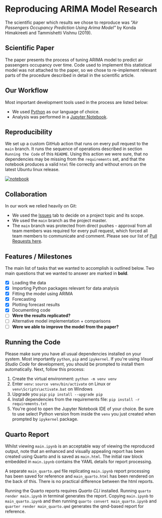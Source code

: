 # Reproducing ARIMA Model Research

The scientific paper which results we chose to reproduce was _"Air Passengers Occupancy Prediction Using Arima Model"_ by Konda Himakireeti and Tammishetti Vishnu (2019). 

## Scientific Paper

The paper presents the process of tuning ARIMA model to predict air passengers occupancy over time. Code used to implement this statistical model was not attached to the paper, so we chose to re-implement relevant parts of the procedure described in detail in the scientific article.

## Our Workflow

Most important development tools used in the process are listed below:

* We used [Python](https://www.python.org/) as our language of choice.
* Analysis was performed in a [Jupyter Notebook](https://jupyter.org/). 

## Reproducibility

We set up a custom GitHub action that runs on every pull request to the `main` branch. It runs the sequence of operations described in section `Running the Code` of this `README`. Using this action we were sure, that no dependencies may be missing from the `requirements` set, and that the notebook produces a valid `html` file correctly and without errors on the latest Ubuntu linux release. 

[![notebook](https://github.com/Staneesh/Repro2023/actions/workflows/notebook.yml/badge.svg?branch=main)](https://github.com/Staneesh/Repro2023/actions/workflows/notebook.yml)

## Collaboration

In our work we relied heavily on Git:

* We used the [Issues](https://github.com/Staneesh/Repro2023/issues?q=is%3Aissue) tab to decide on a project topic and its scope.
* We used the `main` branch as the project master.
* The `main` branch was protected from direct pushes - approval from all team members was required for every pull request, which forced all team members to communicate and comment. Please see our list of [Pull Requests here](https://github.com/Staneesh/Repro2023/pulls?q=is%3Apr+).

## Features / Milestones

The main list of tasks that we wanted to accomplish is outlined below. Two main questions that we wanted to answer are marked in **bold**.

- [X] Loading the data
- [X] Importing Python packages relevant for data analysis
- [X] Fitting the model using ARIMA
- [X] Forecasting 
- [X] Plotting forecast results
- [X] Documenting code
- [ ] **Were the results replicated?**
- [ ] Alternative model implementation + comparisons
- [ ] **Were we able to improve the model from the paper?**

## Running the Code

Please make sure you have all usual dependencies installed on your system. Most importantly `python`, `pip` and `ipykernel`. If you're using _Visual Studio Code_ for development, you should be prompted to install them automatically. Next, follow this process:

1. Create the virtual environment: `python -m venv venv`
2. Enter `venv`: `source venv/bin/activate` on Linux or `venv\Scripts\activate.bat` on Windows
3. Upgrade you `pip`: `pip install --upgrade pip`
4. Install dependencies from the requirements file: `pip install -r requirements.txt`
5. You're good to open the Jupyter Notebook IDE of your choice. Be sure to use select Python version from inside the `venv` you just created when prompted by `ipykernel` package.

## Quarto Report

Whilst viewing `main.ipynb` is an acceptable way of viewing the reproduced output, note that an enhanced and visually appealing report has been created using Quarto and is saved as `main.html`. The initial raw block embedded in `main.ipynb` contains the YAML details for report processing.

A separate `main_quarto.qmd` file replicating `main.ipynb` report processing has been saved for reference and `main_quarto.html` has been rendered on the back of this. There is no practical difference between the html reports.

Running the Quarto reports requires _Quarto CLI_ installed. Running `quarto render main.ipynb` in terminal generates the report. Copying `main.ipynb` to `main_quarto.ipynb` and then running `quarto convert main_quarto.ipynb` and `quarter render main_quarto.qmd` generates the qmd-based report for reference.
